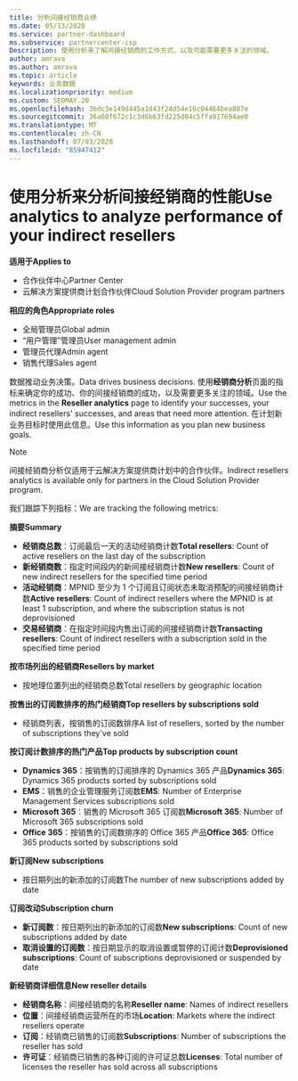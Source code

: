 ```yaml
---
title: 分析间接经销商业绩
ms.date: 05/13/2020
ms.service: partner-dashboard
ms.subservice: partnercenter-csp
Description: 使用分析来了解间接经销商的工作方式，以及可能需要更多关注的领域。
author: amrava
ms.author: amrava
ms.topic: article
keywords: 业务数据
ms.localizationpriority: medium
ms.custom: SEOMAY.20
ms.openlocfilehash: 3bdc3e149d445a1d43f24d54e16c04464bea807e
ms.sourcegitcommit: 36a60f672c1c3d6b63fd225d04c5ffa917694ae0
ms.translationtype: MT
ms.contentlocale: zh-CN
ms.lasthandoff: 07/03/2020
ms.locfileid: "85947412"
---
```

# <a name="use-analytics-to-analyze-performance-of-your-indirect-resellers"></a><span data-ttu-id="5d9d2-104">使用分析来分析间接经销商的性能</span><span class="sxs-lookup"><span data-stu-id="5d9d2-104">Use analytics to analyze performance of your indirect resellers</span></span>

<span data-ttu-id="5d9d2-105">**适用于**</span><span class="sxs-lookup"><span data-stu-id="5d9d2-105">**Applies to**</span></span>

- <span data-ttu-id="5d9d2-106">合作伙伴中心</span><span class="sxs-lookup"><span data-stu-id="5d9d2-106">Partner Center</span></span>
- <span data-ttu-id="5d9d2-107">云解决方案提供商计划合作伙伴</span><span class="sxs-lookup"><span data-stu-id="5d9d2-107">Cloud Solution Provider program partners</span></span>

<span data-ttu-id="5d9d2-108">**相应的角色**</span><span class="sxs-lookup"><span data-stu-id="5d9d2-108">**Appropriate roles**</span></span>

- <span data-ttu-id="5d9d2-109">全局管理员</span><span class="sxs-lookup"><span data-stu-id="5d9d2-109">Global admin</span></span>
- <span data-ttu-id="5d9d2-110">“用户管理”管理员</span><span class="sxs-lookup"><span data-stu-id="5d9d2-110">User management admin</span></span>
- <span data-ttu-id="5d9d2-111">管理员代理</span><span class="sxs-lookup"><span data-stu-id="5d9d2-111">Admin agent</span></span>
- <span data-ttu-id="5d9d2-112">销售代理</span><span class="sxs-lookup"><span data-stu-id="5d9d2-112">Sales agent</span></span>

<span data-ttu-id="5d9d2-113">数据推动业务决策。</span><span class="sxs-lookup"><span data-stu-id="5d9d2-113">Data drives business decisions.</span></span> <span data-ttu-id="5d9d2-114">使用**经销商分析**页面的指标来确定你的成功、你的间接经销商的成功，以及需要更多关注的领域。</span><span class="sxs-lookup"><span data-stu-id="5d9d2-114">Use the metrics in the **Reseller analytics** page to identify your successes, your indirect resellers' successes, and areas that need more attention.</span></span> <span data-ttu-id="5d9d2-115">在计划新业务目标时使用此信息。</span><span class="sxs-lookup"><span data-stu-id="5d9d2-115">Use this information as you plan new business goals.</span></span>

> [!NOTE]
> <span data-ttu-id="5d9d2-116">间接经销商分析仅适用于云解决方案提供商计划中的合作伙伴。</span><span class="sxs-lookup"><span data-stu-id="5d9d2-116">Indirect resellers analytics is available only for partners in the Cloud Solution Provider program.</span></span>

<span data-ttu-id="5d9d2-117">我们跟踪下列指标：</span><span class="sxs-lookup"><span data-stu-id="5d9d2-117">We are tracking the following metrics:</span></span>

<span data-ttu-id="5d9d2-118">**摘要**</span><span class="sxs-lookup"><span data-stu-id="5d9d2-118">**Summary**</span></span>  
 - <span data-ttu-id="5d9d2-119">**经销商总数**：订阅最后一天的活动经销商计数</span><span class="sxs-lookup"><span data-stu-id="5d9d2-119">**Total resellers**: Count of active resellers on the last day of the subscription</span></span>  
 - <span data-ttu-id="5d9d2-120">**新经销商数**：指定时间段内的新间接经销商计数</span><span class="sxs-lookup"><span data-stu-id="5d9d2-120">**New resellers**: Count of new indirect resellers for the specified time period</span></span>  
 - <span data-ttu-id="5d9d2-121">**活动经销商**：MPNID 至少为 1 个订阅且订阅状态未取消预配的间接经销商计数</span><span class="sxs-lookup"><span data-stu-id="5d9d2-121">**Active resellers**: Count of indirect resellers where the MPNID is at least 1 subscription, and where the subscription status is not deprovisioned</span></span>  
 - <span data-ttu-id="5d9d2-122">**交易经销商**：在指定时间段内售出订阅的间接经销商计数</span><span class="sxs-lookup"><span data-stu-id="5d9d2-122">**Transacting resellers**: Count of indirect resellers with a subscription sold in the specified time period</span></span>  

<span data-ttu-id="5d9d2-123">**按市场列出的经销商**</span><span class="sxs-lookup"><span data-stu-id="5d9d2-123">**Resellers by market**</span></span>  
 - <span data-ttu-id="5d9d2-124">按地理位置列出的经销商总数</span><span class="sxs-lookup"><span data-stu-id="5d9d2-124">Total resellers by geographic location</span></span>  

<span data-ttu-id="5d9d2-125">**按售出的订阅数排序的热门经销商**</span><span class="sxs-lookup"><span data-stu-id="5d9d2-125">**Top resellers by subscriptions sold**</span></span>
 - <span data-ttu-id="5d9d2-126">经销商列表，按销售的订阅数排序</span><span class="sxs-lookup"><span data-stu-id="5d9d2-126">A list of resellers, sorted by the number of subscriptions they've sold</span></span>  

<span data-ttu-id="5d9d2-127">**按订阅计数排序的热门产品**</span><span class="sxs-lookup"><span data-stu-id="5d9d2-127">**Top products by subscription count**</span></span>  
 - <span data-ttu-id="5d9d2-128">**Dynamics 365**：按销售的订阅排序的 Dynamics 365 产品</span><span class="sxs-lookup"><span data-stu-id="5d9d2-128">**Dynamics 365**: Dynamics 365 products sorted by subscriptions sold</span></span>  
 - <span data-ttu-id="5d9d2-129">**EMS**：销售的企业管理服务订阅数</span><span class="sxs-lookup"><span data-stu-id="5d9d2-129">**EMS**: Number of Enterprise Management Services subscriptions sold</span></span>  
 - <span data-ttu-id="5d9d2-130">**Microsoft 365**：销售的 Microsoft 365 订阅数</span><span class="sxs-lookup"><span data-stu-id="5d9d2-130">**Microsoft 365**: Number of Microsoft 365 subscriptions sold</span></span>  
 - <span data-ttu-id="5d9d2-131">**Office 365**：按销售的订阅数排序的 Office 365 产品</span><span class="sxs-lookup"><span data-stu-id="5d9d2-131">**Office 365**: Office 365 products sorted by subscriptions sold</span></span>  

<span data-ttu-id="5d9d2-132">**新订阅**</span><span class="sxs-lookup"><span data-stu-id="5d9d2-132">**New subscriptions**</span></span>  
 - <span data-ttu-id="5d9d2-133">按日期列出的新添加的订阅数</span><span class="sxs-lookup"><span data-stu-id="5d9d2-133">The number of new subscriptions added by date</span></span>  

<span data-ttu-id="5d9d2-134">**订阅改动**</span><span class="sxs-lookup"><span data-stu-id="5d9d2-134">**Subscription churn**</span></span>  
 - <span data-ttu-id="5d9d2-135">**新订阅数**：按日期列出的新添加的订阅数</span><span class="sxs-lookup"><span data-stu-id="5d9d2-135">**New subscriptions**: Count of new subscriptions added by date</span></span>  
 - <span data-ttu-id="5d9d2-136">**取消设置的订阅数**：按日期显示的取消设置或暂停的订阅计数</span><span class="sxs-lookup"><span data-stu-id="5d9d2-136">**Deprovisioned subscriptions**: Count of subscriptions deprovisioned or suspended by date</span></span>  

<span data-ttu-id="5d9d2-137">**新经销商详细信息**</span><span class="sxs-lookup"><span data-stu-id="5d9d2-137">**New reseller details**</span></span>  
 - <span data-ttu-id="5d9d2-138">**经销商名称**：间接经销商的名称</span><span class="sxs-lookup"><span data-stu-id="5d9d2-138">**Reseller name**: Names of indirect resellers</span></span>  
 - <span data-ttu-id="5d9d2-139">**位置**：间接经销商运营所在的市场</span><span class="sxs-lookup"><span data-stu-id="5d9d2-139">**Location**: Markets where the indirect resellers operate</span></span>  
 - <span data-ttu-id="5d9d2-140">**订阅**：经销商已销售的订阅数</span><span class="sxs-lookup"><span data-stu-id="5d9d2-140">**Subscriptions**: Number of subscriptions the reseller has sold</span></span>  
 - <span data-ttu-id="5d9d2-141">**许可证**：经销商已销售的各种订阅的许可证总数</span><span class="sxs-lookup"><span data-stu-id="5d9d2-141">**Licenses**: Total number of licenses the reseller has sold across all subscriptions</span></span>  
  
  
